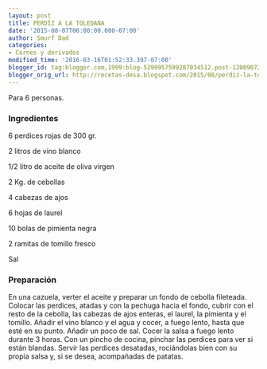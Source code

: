 ```yaml
---
layout: post
title: PERDÍZ A LA TOLEDANA
date: '2015-08-07T06:00:00.000-07:00'
author: Smurf Dad
categories:
- Carnes y derivados
modified_time: '2016-03-16T01:52:33.397-07:00'
blogger_id: tag:blogger.com,1999:blog-5299957599287034512.post-1200907237593577473
blogger_orig_url: http://recetas-desa.blogspot.com/2015/08/perdiz-la-toledana.html
---
```


Para 6 personas.

<h3>Ingredientes</h3>
6 perdices rojas de 300 gr.

2 litros de vino blanco

1/2 litro de aceite de oliva virgen

2 Kg. de cebollas

4 cabezas de ajos

6 hojas de laurel

10 bolas de pimienta negra

2 ramitas de tomillo fresco

Sal

<h3>Preparación</h3>
En una cazuela, verter el aceite y preparar un fondo de cebolla fileteada. Colocar las perdices, atadas y con la pechuga hacia el fondo, cubrir con el resto de la cebolla, las cabezas de ajos enteras, el laurel, la pimienta y el tomillo. Añadir el vino blanco y el agua y cocer, a fuego lento, hasta que esté en su punto. Añadir un poco de sal. Cocer la salsa a fuego lento durante 3 horas. Con un pincho de cocina, pinchar las perdices para ver si están blandas. Servir las perdices desatadas, rociándolas bien con su propia salsa y, si se desea, acompañadas de patatas.